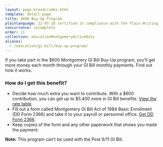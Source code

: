 ```yaml
---
layout: page-breadcrumbs.html
template: detail-page
title: $600 Buy-Up Program
plainlanguage: 12-07-16 certified in compliance with the Plain Writing Act
concurrence: incomplete
order: 11
collection: educationMontgomeryActiveDuty
aliases:
  - /education/gi-bill/buy-up-program/
---
```


<div class="va-introtext">

If you take part in the $600 Montgomery GI Bill Buy-Up program, you’ll get more money each month through your GI Bill monthly payments. Find out how it works.

</div>

### How do I get this benefit?

- Decide how much extra you want to contribute. With a $600 contribution, you can get up to $5,400 more in GI Bill benefits. [View the rate table](https://www.benefits.va.gov/gibill/resources/benefits_resources/rates/600_buyup.asp).
- Fill out a form called Montgomery GI Bill Act of 1984 Basic Enrollment (DD Form 2366) and take it to your payroll or personnel office. [Get DD Form 2366](http://www.esd.whs.mil/Portals/54/Documents/DD/forms/dd/dd2366.pdf).
- Keep copies of the form and any other paperwork that shows you made the payment.

**Note:** This program can’t be used with the Post 9/11 GI Bill.
